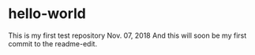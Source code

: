 # hello-world
This is my first test repository Nov. 07, 2018
And this will soon be my first commit to the readme-edit.
